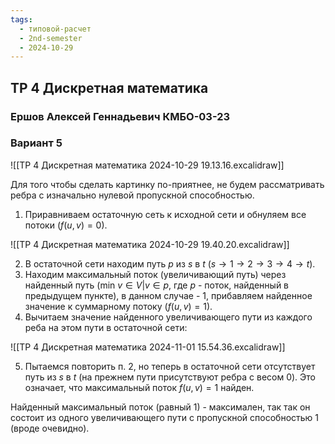 ```yaml
---
tags:
  - типовой-расчет
  - 2nd-semester
  - 2024-10-29
---
```


## ТР 4 Дискретная математика

### Ершов Алексей Геннадьевич КМБО-03-23

### Вариант 5

![[ТР 4 Дискретная математика 2024-10-29 19.13.16.excalidraw]]

Для того чтобы сделать картинку по-приятнее, не будем рассматривать ребра с изначально нулевой пропускной способностью.

1. Приравниваем остаточную сеть к исходной сети и обнуляем все потоки ($f(u,v) = 0$).

![[ТР 4 Дискретная математика 2024-10-29 19.40.20.excalidraw]]

2. В остаточной сети находим путь $p$ из $s$ в $t$ ($s \to 1 \to 2 \to 3 \to 4 \to t$).
3. Находим максимальный поток (увеличивающий путь) через найденный путь ($\mathrm{min} \ v \in V | v \in p$, где $p$ - поток, найденный в предыдущем пункте), в данном случае - 1, прибавляем найденное значение к суммарному потоку ($f(u,v) = 1$).
4. Вычитаем значение найденного увеличивающего пути из каждого реба на этом пути в остаточной сети:

![[ТР 4 Дискретная математика 2024-11-01 15.54.36.excalidraw]]

5. Пытаемся повторить п. 2, но теперь в остаточной сети отсутствует путь из $s$ в $t$ (на прежнем пути присутствуют ребра с весом 0). Это означает, что максимальный поток $f(u,v) = 1$ найден.

Найденный максимальный поток (равный 1)  - максимален, так так он состоит из одного увеличивающего пути с пропускной способностью 1 (вроде очевидно).